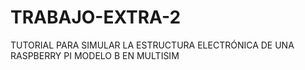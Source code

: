 # TRABAJO-EXTRA-2
TUTORIAL PARA SIMULAR LA ESTRUCTURA ELECTRÓNICA DE UNA RASPBERRY PI MODELO B EN MULTISIM
